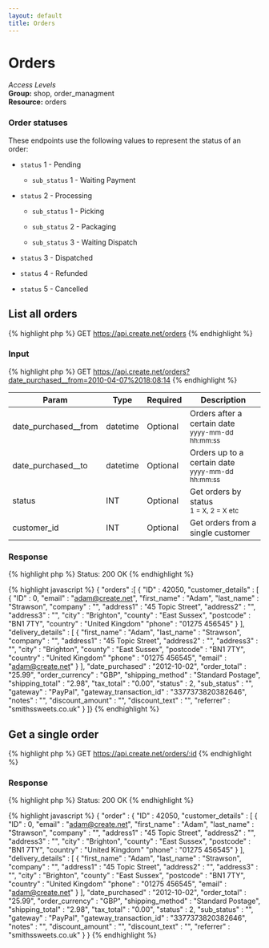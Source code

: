 ```yaml
---
layout: default
title: Orders
---
```


Orders
=============

*Access Levels*    
__Group:__ shop, order_managment     
__Resource:__ orders

### Order statuses
These endpoints use the following values to represent the status of an order:

 - `status` 1 - Pending
 
   - `sub_status` 1 - Waiting Payment
   
 - `status` 2 - Processing
 
   - `sub_status` 1 - Picking
   
   - `sub_status` 2 - Packaging
   
   - `sub_status` 3 - Waiting Dispatch
   
 - `status` 3 - Dispatched
 
 - `status` 4 - Refunded
 
 - `status` 5 - Cancelled
 

List all orders
-------------------

{% highlight php %}
GET 	https://api.create.net/orders
{% endhighlight %}

### Input

{% highlight php %}
GET 	https://api.create.net/orders?date_purchased__from=2010-04-07%2018:08:14
{% endhighlight %}

<table>
	<thead>
		<tr>
			<th>Param</th>
			<th>Type</th>
			<th>Required</th>
			<th>Description</th>
		</tr>
	</thead>
	<tbody>
		<tr>
			<td>date_purchased__from</td>
			<td>datetime</td>
			<td>Optional</td>
			<td>Orders after a certain date <br /><small>yyyy-mm-dd hh:mm:ss</small></td>
		</tr>
		<tr>
			<td>date_purchased__to</td>
			<td>datetime</td>
			<td>Optional</td>
			<td>Orders up to a certain date <br /><small>yyyy-mm-dd hh:mm:ss</small></td>
		</tr>
		<tr>
			<td>status</td>
			<td>INT</td>
			<td>Optional</td>
			<td>Get orders by status <br /><small>1 = X, 2 = X etc</small></td>
		</tr>
		<tr>
			<td>customer_id</td>
			<td>INT</td>
			<td>Optional</td>
			<td>Get orders from a single customer</td>
		</tr>
	</tbody>
</table>

### Response

{% highlight php %}
Status: 200 OK
{% endhighlight %}

{% highlight javascript %}
{ "orders" :[
	{
		"ID" : 42050,
		"customer_details" : [
			{
				"ID" : 0,
				"email" : "adam@create.net",
				"first_name" : "Adam",
				"last_name" : "Strawson",
				"company" : "",
				"address1" : "45 Topic Street",
				"address2" : "",
				"address3" : "",
				"city" : "Brighton",
				"county" : "East Sussex",
				"postcode" : "BN1 7TY",
				"country" : "United Kingdom"
				"phone" : "01275 456545"
			}
		],
		"delivery_details" : [
			{
				"first_name" : "Adam",
				"last_name" : "Strawson",
				"company" : "",
				"address1" : "45 Topic Street",
				"address2" : "",
				"address3" : "",
				"city" : "Brighton",
				"county" : "East Sussex",
				"postcode" : "BN1 7TY",
				"country" : "United Kingdom"
				"phone" : "01275 456545",
				"email" : "adam@create.net"
			}
		],
		"date_purchased" : "2012-10-02",
		"order_total" : "25.99",
		"order_currency" : "GBP",
		"shipping_method" : "Standard Postage",
		"shipping_total" : "2.98",
		"tax_total" : "0.00",
		"status" : 2,
		"sub_status" : "",
		"gateway" : "PayPal",
		"gateway_transaction_id" : "3377373820382646",
		"notes" : "",
		"discount_amount" : "",
		"discount_text" : "",
		"referrer" : "smithssweets.co.uk"
	}
]}
{% endhighlight %}

Get a single order
-------------------------

{% highlight php %}
GET 	https://api.create.net/orders/:id
{% endhighlight %}

### Response

{% highlight php %}
Status: 200 OK
{% endhighlight %}

{% highlight javascript %}
{ "order" :
	{
		"ID" : 42050,
		"customer_details" : [
			{
				"ID" : 0,
				"email" : "adam@create.net",
				"first_name" : "Adam",
				"last_name" : "Strawson",
				"company" : "",
				"address1" : "45 Topic Street",
				"address2" : "",
				"address3" : "",
				"city" : "Brighton",
				"county" : "East Sussex",
				"postcode" : "BN1 7TY",
				"country" : "United Kingdom"
				"phone" : "01275 456545"
			}
		],
		"delivery_details" : [
			{
				"first_name" : "Adam",
				"last_name" : "Strawson",
				"company" : "",
				"address1" : "45 Topic Street",
				"address2" : "",
				"address3" : "",
				"city" : "Brighton",
				"county" : "East Sussex",
				"postcode" : "BN1 7TY",
				"country" : "United Kingdom"
				"phone" : "01275 456545",
				"email" : "adam@create.net"
			}
		],
		"date_purchased" : "2012-10-02",
		"order_total" : "25.99",
		"order_currency" : "GBP",
		"shipping_method" : "Standard Postage",
		"shipping_total" : "2.98",
		"tax_total" : "0.00",
		"status" : 2,
		"sub_status" : "",
		"gateway" : "PayPal",
		"gateway_transaction_id" : "3377373820382646",
		"notes" : "",
		"discount_amount" : "",
		"discount_text" : "",
		"referrer" : "smithssweets.co.uk"
	}
}
{% endhighlight %}

